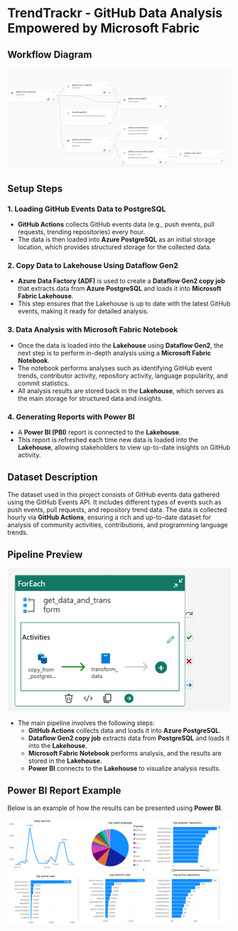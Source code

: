 # TrendTrackr - GitHub Data Analysis Empowered by Microsoft Fabric

## Workflow Diagram

![workflow](./images/workflow.PNG "End-to-End Flow")

## Setup Steps

### 1. Loading GitHub Events Data to PostgreSQL

- **GitHub Actions** collects GitHub events data (e.g., push events, pull requests, trending repositories) every hour.
- The data is then loaded into **Azure PostgreSQL** as an initial storage location, which provides structured storage for the collected data.

### 2. Copy Data to Lakehouse Using Dataflow Gen2

- **Azure Data Factory (ADF)** is used to create a **Dataflow Gen2 copy job** that extracts data from **Azure PostgreSQL** and loads it into **Microsoft Fabric Lakehouse**.
- This step ensures that the Lakehouse is up to date with the latest GitHub events, making it ready for detailed analysis.

### 3. Data Analysis with Microsoft Fabric Notebook

- Once the data is loaded into the **Lakehouse** using **Dataflow Gen2**, the next step is to perform in-depth analysis using a **Microsoft Fabric Notebook**.
- The notebook performs analyses such as identifying GitHub event trends, contributor activity, repository activity, language popularity, and commit statistics.
- All analysis results are stored back in the **Lakehouse**, which serves as the main storage for structured data and insights.

### 4. Generating Reports with Power BI

- A **Power BI (PBI)** report is connected to the **Lakehouse**.
- This report is refreshed each time new data is loaded into the **Lakehouse**, allowing stakeholders to view up-to-date insights on GitHub activity.

## Dataset Description

The dataset used in this project consists of GitHub events data gathered using the GitHub Events API. It includes different types of events such as push events, pull requests, and repository trend data. The data is collected hourly via **GitHub Actions**, ensuring a rich and up-to-date dataset for analysis of community activities, contributions, and programming language trends.

## Pipeline Preview

![Pipeline](./images/pipeline.PNG "Main Pipeline")

- The main pipeline involves the following steps:
  - **GitHub Actions** collects data and loads it into **Azure PostgreSQL**.
  - **Dataflow Gen2 copy job** extracts data from **PostgreSQL** and loads it into the **Lakehouse**.
  - **Microsoft Fabric Notebook** performs analysis, and the results are stored in the **Lakehouse**.
  - **Power BI** connects to the **Lakehouse** to visualize analysis results.

## Power BI Report Example

Below is an example of how the results can be presented using **Power BI**.

![Power BI Example](./images/report.PNG "Power BI report Example")
